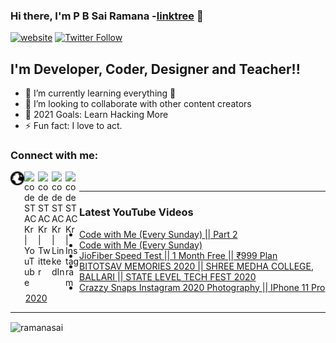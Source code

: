 ### Hi there, I'm P B Sai Ramana -[linktree][linktr] 👋

[![website](https://img.shields.io/website?label=Portfolio.com&style=for-the-badge&url=https%3A%2F%2Fcodestackr.com)](https://ramana-portfolio.netlify.app/)
[![Twitter Follow](https://img.shields.io/twitter/follow/sai_ramana_1999?color=1DA1F2&logo=twitter&style=for-the-badge)](https://twitter.com/intent/follow?original_referer=https://github.com/ramanasai&screen_name=sai_ramana_1999)

## I'm Developer, Coder, Designer and Teacher!!

- 🌱 I’m currently learning everything 🤣
- 👯 I’m looking to collaborate with other content creators
- 🥅 2021 Goals: Learn Hacking More
- ⚡ Fun fact: I love to act.

### Connect with me:

[<img align="left" alt="codeSTACKr.com" width="22px" src="https://raw.githubusercontent.com/iconic/open-iconic/master/svg/globe.svg" />][website]
[<img align="left" alt="codeSTACKr | YouTube" width="22px" src="https://cdn.jsdelivr.net/npm/simple-icons@v3/icons/youtube.svg" />][youtube]
[<img align="left" alt="codeSTACKr | Twitter" width="22px" src="https://cdn.jsdelivr.net/npm/simple-icons@v3/icons/twitter.svg" />][twitter]
[<img align="left" alt="codeSTACKr | LinkedIn" width="22px" src="https://cdn.jsdelivr.net/npm/simple-icons@v3/icons/linkedin.svg" />][linkedin]
[<img align="left" alt="codeSTACKr | Instagram" width="22px" src="https://cdn.jsdelivr.net/npm/simple-icons@v3/icons/instagram.svg" />][instagram]

<br />

---
### Latest YouTube Videos
<!-- YOUTUBE:START -->
- [Code with Me (Every Sunday) || Part 2](https://www.youtube.com/watch?v=NvB_lqWYvC4)
- [Code with Me (Every Sunday)](https://www.youtube.com/watch?v=ie7IHnhLzXs)
- [JioFiber Speed Test || 1 Month Free || ₹999 Plan](https://www.youtube.com/watch?v=qZ-FSfiuhm0)
- [BITOTSAV MEMORIES 2020 || SHREE MEDHA COLLEGE, BALLARI || STATE LEVEL TECH FEST 2020](https://www.youtube.com/watch?v=0NygXtHvd_Y)
- [Crazzy Snaps Instagram 2020 Photography || IPhone 11 Pro 2020](https://www.youtube.com/watch?v=AORYJxf47AY)
<!-- YOUTUBE:END -->


---
<img align="center" alt="ramanasai" src="https://github-readme-stats.vercel.app/api?username=ramanasai&show_icons=true&hide_border=true">


[website]: https://ramana-portfolio.netlify.app/
[twitter]: https://twitter.com/sai_ramana_1999
[youtube]: https://youtube.com/channel/UCyIIDogKCRFFeNdJSIzqmBw
[instagram]: https://www.instagram.com/kalki_rmn/
[linkedin]: https://www.linkedin.com/in/sairamana1999/
[webdevplaylist]: https://www.youtube.com/channel/UCyIIDogKCRFFeNdJSIzqmBw
[linktr]: https://linktr.ee/SaiRamana1999

